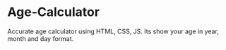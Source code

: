 # Age-Calculator
Accurate age calculator using HTML, CSS, JS. Its show your age in year, month and day format. 
